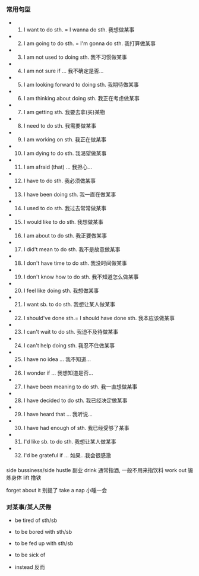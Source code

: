 ### 常用句型

- 1. I want to do sth. = I wanna do sth. 我想做某事
- 2. I am going to do sth. = I'm gonna do sth. 我打算做某事
- 3. I am not used to doing sth. 我不习惯做某事
- 4. I am not sure if ... 我不确定是否...
- 5. I am looking forward to doing sth. 我期待做某事
- 6. I am thinking about doing sth. 我正在考虑做某事
- 7. I am getting sth. 我要去拿(买)某物
- 8. I need to do sth. 我需要做某事
- 9. I am working on sth. 我正在做某事
- 10. I am dying to do sth. 我渴望做某事
- 11. I am afraid (that) ... 我担心...
- 12. I have to do sth. 我必须做某事
- 13. I have been doing sth. 我一直在做某事
- 14. I used to do sth. 我过去常常做某事
- 15. I would like to do sth. 我想做某事
- 16. I am about to do sth. 我正要做某事
- 17. I did't mean to do sth. 我不是故意做某事
- 18. I don't have time to do sth. 我没时间做某事
- 19. I don't know how to do sth. 我不知道怎么做某事
- 20. I feel like doing sth. 我想做某事
- 21. I want sb. to do sth. 我想让某人做某事
- 22. I should've done sth.= I should have done sth. 我本应该做某事
- 23. I can't wait to do sth. 我迫不及待做某事
- 24. I can't help doing sth. 我忍不住做某事
- 25. I have no idea ... 我不知道...
- 26. I wonder if ... 我想知道是否...
- 27. I have been meaning to do sth. 我一直想做某事
- 28. I have decided to do sth. 我已经决定做某事
- 29. I have heard that ... 我听说...
- 30. I have had enough of sth. 我已经受够了某事
- 31. I'd like sb. to do sth. 我想让某人做某事
- 32. I'd be grateful if ... 如果...我会很感激

####

side bussiness/side hustle 副业
drink 通常指酒, 一般不用来指饮料
work out 锻炼身体
lift 撸铁

forget about it 别提了
take a nap 小睡一会



### 对某事/某人厌倦
- be tired of sth/sb 
- to be bored with sth/sb 
- to be fed up with sth/sb 
- to be sick of 


- instead 反而